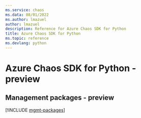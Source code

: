 ```yaml
---
ms.service: chaos
ms.data: 08/01/2022
ms.author: lmazuel
author: lmazuel
description: Reference for Azure Chaos SDK for Python
title: Azure Chaos SDK for Python
ms.topic: reference
ms.devlang: python
---
```

# Azure Chaos SDK for Python - preview

## Management packages - preview
[!INCLUDE [mgmt-packages](chaos-mgmt-index.md)]